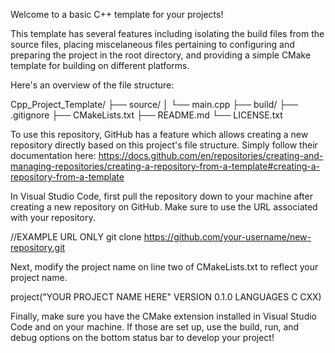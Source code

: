 Welcome to a basic C++ template for your projects! 

This template has several features including isolating the build files from the source files, placing miscelaneous files pertaining to configuring and preparing the project in the root directory, and providing a simple CMake template for building on different platforms.

Here's an overview of the file structure:

Cpp_Project_Template/
├── source/
│   └── main.cpp
├── build/
├── .gitignore
├── CMakeLists.txt
├── README.md
└── LICENSE.txt

To use this repository, GitHub has a feature which allows creating a new repository directly based on this project's file structure. Simply follow their documentation here: https://docs.github.com/en/repositories/creating-and-managing-repositories/creating-a-repository-from-a-template#creating-a-repository-from-a-template

In Visual Studio Code, first pull the repository down to your machine after creating a new repository on GitHub. Make sure to use the URL associated with your repository.

//EXAMPLE URL ONLY
git clone https://github.com/your-username/new-repository.git

Next, modify the project name on line two of CMakeLists.txt to reflect your project name.

project("YOUR PROJECT NAME HERE" VERSION 0.1.0 LANGUAGES C CXX)

Finally, make sure you have the CMake extension installed in Visual Studio Code and on your machine. If those are set up, use the build, run, and debug options on the bottom status bar to develop your project!
